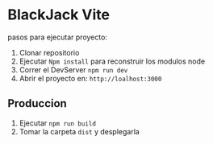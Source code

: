 # BlackJack Vite

pasos para ejecutar proyecto:

1. Clonar repositorio
2. Ejecutar ```Npm install``` para reconstruir los modulos node
3. Correr el DevServer ```npm run dev```
4. Abrir el proyecto en: ```http://loalhost:3000``` 

## Produccion

1. Ejecutar ```npm run build```
2. Tomar la carpeta ```dist``` y desplegarla